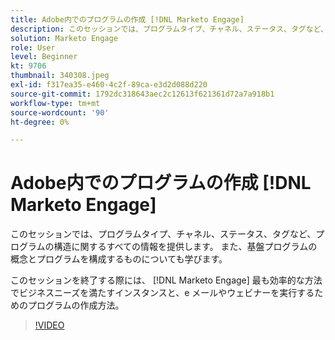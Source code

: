 ```yaml
---
title: Adobe内でのプログラムの作成 [!DNL Marketo Engage]
description: このセッションでは、プログラムタイプ、チャネル、ステータス、タグなど、プログラムの構造に関するすべての情報を提供します。
solution: Marketo Engage
role: User
level: Beginner
kt: 9706
thumbnail: 340308.jpeg
exl-id: f317ea35-e460-4c2f-89ca-e3d2d088d220
source-git-commit: 1792dc318643aec2c12613f621361d72a7a918b1
workflow-type: tm+mt
source-wordcount: '90'
ht-degree: 0%

---
```


# Adobe内でのプログラムの作成 [!DNL Marketo Engage]

このセッションでは、プログラムタイプ、チャネル、ステータス、タグなど、プログラムの構造に関するすべての情報を提供します。 また、基盤プログラムの概念とプログラムを構成するものについても学びます。

このセッションを終了する際には、 [!DNL Marketo Engage] 最も効率的な方法でビジネスニーズを満たすインスタンスと、e メールやウェビナーを実行するためのプログラムの作成方法。

>[!VIDEO](https://video.tv.adobe.com/v/340308/?quality=12&learn=on)
